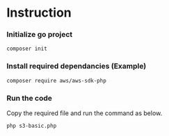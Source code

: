 # Instruction

### Initialize go project
```
composer init
```

### Install required dependancies (Example)
```
composer require aws/aws-sdk-php
```

### Run the code
Copy the required file and run the command as below.
```
php s3-basic.php
```
